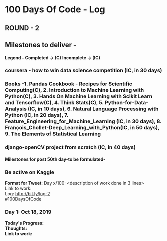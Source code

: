 # 100 Days Of Code - Log

## ROUND - 2

## Milestones to deliver - 
#### Legend - Completed -> (C) Incomplete -> (IC)
### coursera - how to win data science competition  (IC, in 30 days) 
### Books -1. Pandas Cookbook - Recipes for Scientific Computing(C), 2. Introduction to Machine Learning with Python(C), 3. Hands On Machine Learning with Scikit Learn and Tensorflow(C), 4. Think Stats(C),  5. Python-for-Data-Analysis (IC, in 10 days), 6. Natural Language Processing with Python (IC, in 20 days), 7. Feature_Engineering_for_Machine_Learning (IC, in 30 days), 8. François_Chollet-Deep_Learning_with_Python(IC, in 50 days), 9. The Elements of Statistical Learning 
### django-openCV project from scratch (IC, in 40 days)
#### Milestones for post 50th day-to be formulated-
### Be active on Kaggle

**Format for Tweet**:
Day x/100: <description of work done in 3 lines><br>
Link to work: <if required><br>
Log: http://bit.ly/log-2<br>
#100DaysOfCode
  
### Day 1: Oct 18, 2019 
**Today's Progress:** <br>
**Thoughts:** <br>
**Link to work:**
